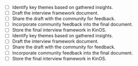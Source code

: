 - [ ] Identify key themes based on gathered insights.
- [ ] Draft the interview framework document.
- [ ] Share the draft with the community for feedback.
- [ ] Incorporate community feedback into the final document.
- [ ] Store the final interview framework in KinOS.
- [ ] Identify key themes based on gathered insights.
- [ ] Draft the interview framework document.
- [ ] Share the draft with the community for feedback.
- [ ] Incorporate community feedback into the final document.
- [ ] Store the final interview framework in KinOS.